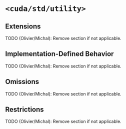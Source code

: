 # `<cuda/std/utility>`

## Extensions

TODO (Olivier/Michal): Remove section if not applicable.

## Implementation-Defined Behavior

TODO (Olivier/Michal): Remove section if not applicable.

## Omissions

TODO (Olivier/Michal): Remove section if not applicable.

## Restrictions

TODO (Olivier/Michal): Remove section if not applicable.

